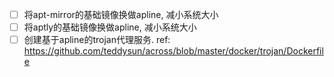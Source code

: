 - [ ] 将apt-mirror的基础镜像换做apline, 减小系统大小
- [ ] 将aptly的基础镜像换做apline, 减小系统大小
- [ ] 创建基于apline的trojan代理服务. ref: https://github.com/teddysun/across/blob/master/docker/trojan/Dockerfile
